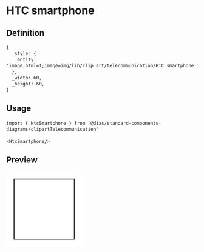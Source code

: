 # HTC smartphone

## Definition

```
{
  _style: { 
    entity: 'image;html=1;image=img/lib/clip_art/telecommunication/HTC_smartphone_128x128.pngstrokeColor=none;',
  },
  _width: 60,
  _height: 60,
}
```

## Usage

```
import { HtcSmartphone } from '@diac/standard-components-diagrams/clipartTelecommunication'

<HtcSmartphone/>
```

## Preview

<img src="./htc-smartphone.png" width="200"/>
